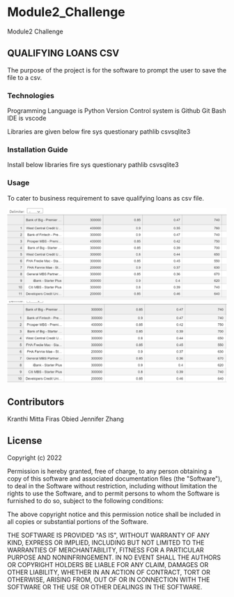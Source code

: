 # Module2_Challenge
Module2 Challenge

## QUALIFYING LOANS CSV

The purpose of the project is for the software to prompt the user to save the file to a csv.


### Technologies

Programming Language is Python
Version Control system is Github
Git Bash
IDE is vscode

Libraries are given below
fire
sys
questionary
pathlib
csvsqlite3


### Installation Guide

Install below libraries
fire
sys
questionary
pathlib
csvsqlite3



### Usage

To cater to business requirement to save qualifying loans as csv file.

![Qualifying_Loans1](Qualifying_Loans1.PNG)
![Qualifying_Loans2](Qualifying_Loans2.PNG)


## Contributors

Kranthi Mitta
Firas Obied
Jennifer Zhang


## License

Copyright (c) 2022 

Permission is hereby granted, free of charge, to any person obtaining a copy
of this software and associated documentation files (the "Software"), to deal
in the Software without restriction, including without limitation the rights
to use  the Software, and to permit persons to whom the Software is
furnished to do so, subject to the following conditions:

The above copyright notice and this permission notice shall be included in all
copies or substantial portions of the Software.

THE SOFTWARE IS PROVIDED "AS IS", WITHOUT WARRANTY OF ANY KIND, EXPRESS OR
IMPLIED, INCLUDING BUT NOT LIMITED TO THE WARRANTIES OF MERCHANTABILITY,
FITNESS FOR A PARTICULAR PURPOSE AND NONINFRINGEMENT. IN NO EVENT SHALL THE
AUTHORS OR COPYRIGHT HOLDERS BE LIABLE FOR ANY CLAIM, DAMAGES OR OTHER
LIABILITY, WHETHER IN AN ACTION OF CONTRACT, TORT OR OTHERWISE, ARISING FROM,
OUT OF OR IN CONNECTION WITH THE SOFTWARE OR THE USE OR OTHER DEALINGS IN THE
SOFTWARE.


